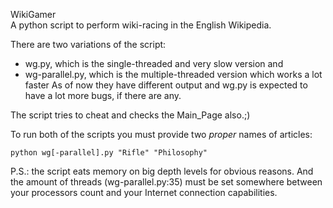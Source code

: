 WikiGamer  
A python script to perform wiki-racing in the English Wikipedia.  
  
There are two variations of the script:
* wg.py, which is the single-threaded and very slow version and
* wg-parallel.py, which is the multiple-threaded version which works a lot faster
As of now they have different output and wg.py is expected to have a lot more bugs, if there are any.  
  
The script tries to cheat and checks the Main_Page also.;)  
  
To run both of the scripts you must provide two *proper* names of articles:  
```
python wg[-parallel].py "Rifle" "Philosophy"
```
  
P.S.: the script eats memory on big depth levels for obvious reasons. And the amount of threads (wg-parallel.py:35)  must be set somewhere between your processors count and your Internet connection capabilities.
